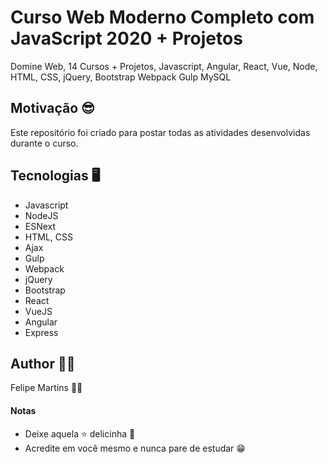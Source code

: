 # Curso Web Moderno Completo com JavaScript 2020 + Projetos

Domine Web, 14 Cursos + Projetos, Javascript, Angular, React, Vue, Node, HTML, CSS, jQuery, Bootstrap Webpack Gulp MySQL

## Motivação 😎

Este repositório foi criado para postar todas as atividades desenvolvidas durante o curso.

## Tecnologias 🖥

- Javascript
- NodeJS
- ESNext
- HTML, CSS
- Ajax
- Gulp
- Webpack
- jQuery
- Bootstrap
- React
- VueJS
- Angular
- Express


## Author 🧙🏻

Felipe Martins 🤵🏻

#### Notas
- Deixe aquela ⭐ delicinha 🤗
- Acredite em você mesmo e nunca pare de estudar 😁
